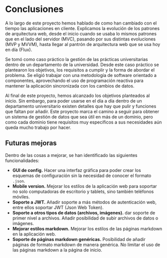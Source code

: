 # Conclusiones
A lo largo de este proyecto hemos hablado de como han cambiado con el tiempo las aplicaciones en cliente. Explicamos la evolución de los patrones de arquitectura web, desde el inicio cuando se usaba lo mismos patrones que en el lado del servidor (MVC), pasando por sus distintas evoluciones (MVP y MVVM), hasta llegar al pantrón de arquitectura web que se usa hoy en día (Flux).

Se tomó como caso práctico la gestión de las prácticas universitarias dentro de un departamento de la universidad. Desde este caso práctico se plantearon los objetivos, los requisitos a cumplir y la forma de abordar el problema. Se eligió trabajar con una metodología de software orientado a componentes, aprovechando el uso de programación reactiva para mantener la aplicación sincronizada con los cambios de datos.

Al final de este proyecto, hemos alcanzado los objetivos planteados al inicio. Sin embargo, para poder usarse en el día a día dentro de un departamento universitario existen detalles que hay que pulir y funciones que faltan por añadir. Este proyecto marca el camino a seguir para obtener un sistema de gestión de datos que sea útil en más de un dominio, pero como cada dominio tiene requisitos muy específicos a sus necesidades aún queda mucho trabajo por hacer.

## Futuras mejoras
Dentro de las cosas a mejorar, se han identificado las siguientes funcionalidades:
- **GUI de config.** Hacer una interfaz gráfica para poder crear los esquemas de configuración sin la necesidad de conocer el formato `.json`.
- **Mobile version.** Mejorar los estilos de la aplicación web para soportar no solo computadoras de escritorio y tablets, sino también teléfonos móviles.
- **Soporte a JWT.** Añadir soporte a más métodos de autenticación web, entre ellos soportar JWT (Json Web Token).
- **Soporte a otros tipos de datos (archivos, imágenes).** dar soporte de primer nivel a archivos. Añadir posibilidad de subir archivos de datos o imágenes.
- **Mejorar estilos markdown.** Mejorar los estilos de las páginas markdown en la aplicación web.
- **Soporte de páginas markdown genéricas.** Posibilidad de añadir páginas de formato markdown de manera genérica. No limitar el uso de las páginas markdown a la página de inicio.